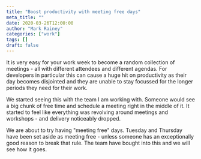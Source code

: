 ```yaml
---
title: "Boost productivity with meeting free days"
meta_title: ""
date: 2020-03-26T12:00:00
author: "Mark Rainey"
categories: ["work"]
tags: []
draft: false
---
```

It is very easy for your work week to become a random collection of meetings - all with different attendees and different agendas. For developers in particular this can cause a huge hit on productivity as their day becomes disjointed and they are unable to stay focussed for the longer periods they need for their work.

We started seeing this with the team I am working with. Someone would see a big chunk of free time and schedule a meeting right in the middle of it. It started to feel like everything was revolving around meetings and workshops - and delivery noticeably dropped.

We are about to try having "meeting free" days. Tuesday and Thursday have been set aside as meeting free - unless someone has an exceptionally good reason to break that rule. The team have bought into this and we will see how it goes.

